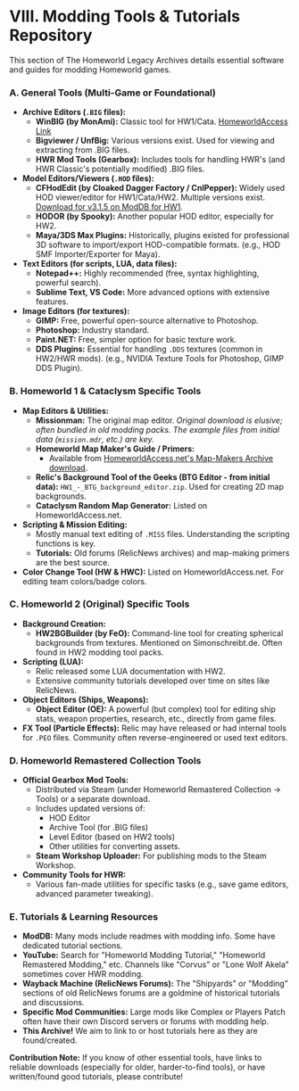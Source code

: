 # VIII. Modding Tools & Tutorials Repository

This section of The Homeworld Legacy Archives details essential software and guides for modding Homeworld games.

### A. General Tools (Multi-Game or Foundational)

*   **Archive Editors (`.BIG` files):**
    *   **WinBIG (by MonAmi):** Classic tool for HW1/Cata. [HomeworldAccess Link](https://www.homeworldaccess.net/infusions/downloads/downloads.php?cat_id=8&download_id=85)
    *   **Bigviewer / UnfBig:** Various versions exist. Used for viewing and extracting from .BIG files.
    *   **HWR Mod Tools (Gearbox):** Includes tools for handling HWR's (and HWR Classic's potentially modified) .BIG files.
*   **Model Editors/Viewers (`.HOD` files):**
    *   **CFHodEdit (by Cloaked Dagger Factory / CnlPepper):** Widely used HOD viewer/editor for HW1/Cata/HW2. Multiple versions exist. [Download for v3.1.5 on ModDB for HW1](https://www.moddb.com/games/homeworld/downloads/cfhoded).
    *   **HODOR (by Spooky):** Another popular HOD editor, especially for HW2.
    *   **Maya/3DS Max Plugins:** Historically, plugins existed for professional 3D software to import/export HOD-compatible formats. (e.g., HOD SMF Importer/Exporter for Maya).
*   **Text Editors (for scripts, LUA, data files):**
    *   **Notepad++:** Highly recommended (free, syntax highlighting, powerful search).
    *   **Sublime Text, VS Code:** More advanced options with extensive features.
*   **Image Editors (for textures):**
    *   **GIMP:** Free, powerful open-source alternative to Photoshop.
    *   **Photoshop:** Industry standard.
    *   **Paint.NET:** Free, simpler option for basic texture work.
    *   **DDS Plugins:** Essential for handling `.DDS` textures (common in HW2/HWR mods). (e.g., NVIDIA Texture Tools for Photoshop, GIMP DDS Plugin).

### B. Homeworld 1 & Cataclysm Specific Tools

*   **Map Editors & Utilities:**
    *   **Missionman:** The original map editor. *Original download is elusive; often bundled in old modding packs. The example files from initial data (`mission.mdr`, etc.) are key.*
    *   **Homeworld Map Maker's Guide / Primers:**
        *   Available from [HomeworldAccess.net's Map-Makers Archive download](https://www.homeworldaccess.net/infusions/downloads/downloads.php?cat_id=14&download_id=142).
    *   **Relic's Background Tool of the Geeks (BTG Editor - from initial data):** `HW1_-_BTG_background_editor.zip`. Used for creating 2D map backgrounds.
    *   **Cataclysm Random Map Generator:** Listed on HomeworldAccess.net.
*   **Scripting & Mission Editing:**
    *   Mostly manual text editing of `.MISS` files. Understanding the scripting functions is key.
    *   **Tutorials:** Old forums (RelicNews archives) and map-making primers are the best source.
*   **Color Change Tool (HW & HWC):** Listed on HomeworldAccess.net. For editing team colors/badge colors.

### C. Homeworld 2 (Original) Specific Tools

*   **Background Creation:**
    *   **HW2BGBuilder (by FeO):** Command-line tool for creating spherical backgrounds from textures. Mentioned on Simonschreibt.de. Often found in HW2 modding tool packs.
*   **Scripting (LUA):**
    *   Relic released some LUA documentation with HW2.
    *   Extensive community tutorials developed over time on sites like RelicNews.
*   **Object Editors (Ships, Weapons):**
    *   **Object Editor (OE):** A powerful (but complex) tool for editing ship stats, weapon properties, research, etc., directly from game files.
*   **FX Tool (Particle Effects):** Relic may have released or had internal tools for `.PEO` files. Community often reverse-engineered or used text editors.

### D. Homeworld Remastered Collection Tools

*   **Official Gearbox Mod Tools:**
    *   Distributed via Steam (under Homeworld Remastered Collection -> Tools) or a separate download.
    *   Includes updated versions of:
        *   HOD Editor
        *   Archive Tool (for .BIG files)
        *   Level Editor (based on HW2 tools)
        *   Other utilities for converting assets.
    *   **Steam Workshop Uploader:** For publishing mods to the Steam Workshop.
*   **Community Tools for HWR:**
    *   Various fan-made utilities for specific tasks (e.g., save game editors, advanced parameter tweaking).

### E. Tutorials & Learning Resources

*   **ModDB:** Many mods include readmes with modding info. Some have dedicated tutorial sections.
*   **YouTube:** Search for "Homeworld Modding Tutorial," "Homeworld Remastered Modding," etc. Channels like "Corvus" or "Lone Wolf Akela" sometimes cover HWR modding.
*   **Wayback Machine (RelicNews Forums):** The "Shipyards" or "Modding" sections of old RelicNews forums are a goldmine of historical tutorials and discussions.
*   **Specific Mod Communities:** Large mods like Complex or Players Patch often have their own Discord servers or forums with modding help.
*   **This Archive!** We aim to link to or host tutorials here as they are found/created.

**Contribution Note:** If you know of other essential tools, have links to reliable downloads (especially for older, harder-to-find tools), or have written/found good tutorials, please contribute!